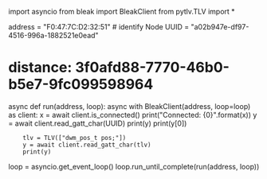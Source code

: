 import asyncio
from bleak import BleakClient
from pytlv.TLV import *

address = "F0:47:7C:D2:32:51" # identify Node
UUID = "a02b947e-df97-4516-996a-1882521e0ead"
# distance: 3f0afd88-7770-46b0-b5e7-9fc099598964

async def run(address, loop):
    async with BleakClient(address, loop=loop) as client:
        x = await client.is_connected()
        print("Connected: {0}".format(x))
        y = await client.read_gatt_char(UUID)
        print(y)
        print(y[0])

        tlv = TLV(["dwm_pos_t pos;"])
        y = await client.read_gatt_char(tlv)
        print(y)

loop = asyncio.get_event_loop()
loop.run_until_complete(run(address, loop))
